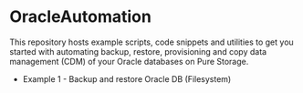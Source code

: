 # OracleAutomation

This repository hosts example scripts, code snippets and utilities to get you started with automating backup, restore, provisioning and copy data management (CDM) of your Oracle databases on Pure Storage.

 * Example 1 - Backup and restore Oracle DB (Filesystem)